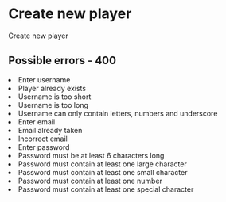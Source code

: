 # Create new player

<highlight>Create new player</highlight>

<api-endpoint openapi-path="./../../data.yaml" endpoint="/players" method="POST">
    <request>
        <sample src="players/postBody.json"/>
    </request>
    <response type="201">
		<sample src="players/loginPlayer.json"/>
	</response>
    <response type="400">
		<sample src="error.json"/>
	</response>
</api-endpoint>

## Possible errors - 400
<deflist collapsible="true">
	<def title="Username errors">
		<list>
			<li>Enter username</li>
			<li>Player already exists</li>
			<li>Username is too short</li>
			<li>Username is too long</li>
			<li>Username can only contain letters, numbers and underscore</li>
		</list>
	</def>
	<def title="Email errors">
		<list>
			<li>Enter email</li>
			<li>Email already taken</li>
			<li>Incorrect email</li>
		</list>
	</def>
	<def title="Password errors">
		<list>
			<li>Enter password</li>
			<li>Password must be at least 6 characters long</li>
			<li>Password must contain at least one large character</li>
			<li>Password must contain at least one small character</li>
			<li>Password must contain at least one number</li>
			<li>Password must contain at least one special character</li>
		</list>
	</def>
</deflist>